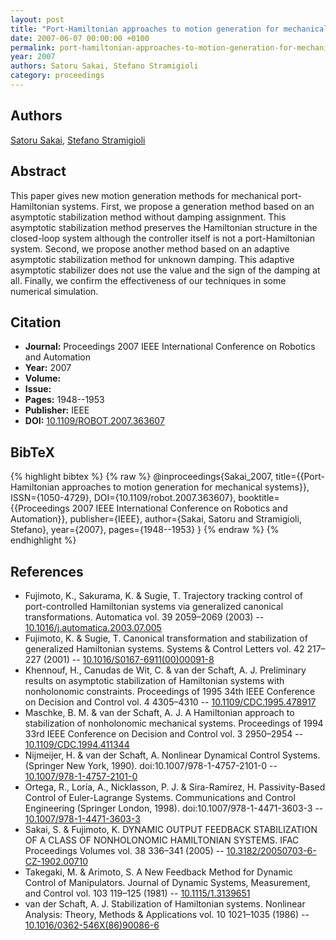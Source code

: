 ```yaml
---
layout: post
title: "Port-Hamiltonian approaches to motion generation for mechanical systems"
date: 2007-06-07 00:00:00 +0100
permalink: port-hamiltonian-approaches-to-motion-generation-for-mechanical-systems
year: 2007
authors: Satoru Sakai, Stefano Stramigioli
category: proceedings
---
```

 
## Authors
[Satoru Sakai](authors/satoru_sakai), [Stefano Stramigioli](authors/stefano_stramigioli)
 
## Abstract
This paper gives new motion generation methods for mechanical port-Hamiltonian systems. First, we propose a generation method based on an asymptotic stabilization method without damping assignment. This asymptotic stabilization method preserves the Hamiltonian structure in the closed-loop system although the controller itself is not a port-Hamiltonian system. Second, we propose another method based on an adaptive asymptotic stabilization method for unknown damping. This adaptive asymptotic stabilizer does not use the value and the sign of the damping at all. Finally, we confirm the effectiveness of our techniques in some numerical simulation.
 
## Citation
- **Journal:** Proceedings 2007 IEEE International Conference on Robotics and Automation
- **Year:** 2007
- **Volume:** 
- **Issue:** 
- **Pages:** 1948--1953
- **Publisher:** IEEE
- **DOI:** [10.1109/ROBOT.2007.363607](https://doi.org/10.1109/ROBOT.2007.363607)
 
## BibTeX
{% highlight bibtex %}
{% raw %}
@inproceedings{Sakai_2007,
  title={{Port-Hamiltonian approaches to motion generation for mechanical systems}},
  ISSN={1050-4729},
  DOI={10.1109/robot.2007.363607},
  booktitle={{Proceedings 2007 IEEE International Conference on Robotics and Automation}},
  publisher={IEEE},
  author={Sakai, Satoru and Stramigioli, Stefano},
  year={2007},
  pages={1948--1953}
}
{% endraw %}
{% endhighlight %}
 
## References
- Fujimoto, K., Sakurama, K. & Sugie, T. Trajectory tracking control of port-controlled Hamiltonian systems via generalized canonical transformations. Automatica vol. 39 2059–2069 (2003) -- [10.1016/j.automatica.2003.07.005](https://doi.org/10.1016/j.automatica.2003.07.005)
- Fujimoto, K. & Sugie, T. Canonical transformation and stabilization of generalized Hamiltonian systems. Systems &amp; Control Letters vol. 42 217–227 (2001) -- [10.1016/S0167-6911(00)00091-8](https://doi.org/10.1016/S0167-6911(00)00091-8)
- Khennouf, H., Canudas de Wit, C. & van der Schaft, A. J. Preliminary results on asymptotic stabilization of Hamiltonian systems with nonholonomic constraints. Proceedings of 1995 34th IEEE Conference on Decision and Control vol. 4 4305–4310 -- [10.1109/CDC.1995.478917](https://doi.org/10.1109/CDC.1995.478917)
- Maschke, B. M. & van der Schaft, A. J. A Hamiltonian approach to stabilization of nonholonomic mechanical systems. Proceedings of 1994 33rd IEEE Conference on Decision and Control vol. 3 2950–2954 -- [10.1109/CDC.1994.411344](https://doi.org/10.1109/CDC.1994.411344)
- Nijmeijer, H. & van der Schaft, A. Nonlinear Dynamical Control Systems. (Springer New York, 1990). doi:10.1007/978-1-4757-2101-0 -- [10.1007/978-1-4757-2101-0](https://doi.org/10.1007/978-1-4757-2101-0)
- Ortega, R., Loría, A., Nicklasson, P. J. & Sira-Ramírez, H. Passivity-Based Control of Euler-Lagrange Systems. Communications and Control Engineering (Springer London, 1998). doi:10.1007/978-1-4471-3603-3 -- [10.1007/978-1-4471-3603-3](https://doi.org/10.1007/978-1-4471-3603-3)
- Sakai, S. & Fujimoto, K. DYNAMIC OUTPUT FEEDBACK STABILIZATION OF A CLASS OF NONHOLONOMIC HAMILTONIAN SYSTEMS. IFAC Proceedings Volumes vol. 38 336–341 (2005) -- [10.3182/20050703-6-CZ-1902.00710](https://doi.org/10.3182/20050703-6-CZ-1902.00710)
- Takegaki, M. & Arimoto, S. A New Feedback Method for Dynamic Control of Manipulators. Journal of Dynamic Systems, Measurement, and Control vol. 103 119–125 (1981) -- [10.1115/1.3139651](https://doi.org/10.1115/1.3139651)
- van der Schaft, A. J. Stabilization of Hamiltonian systems. Nonlinear Analysis: Theory, Methods &amp; Applications vol. 10 1021–1035 (1986) -- [10.1016/0362-546X(86)90086-6](https://doi.org/10.1016/0362-546X(86)90086-6)

